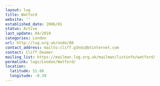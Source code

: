 ```yaml
---
layout: lug
title: Watford
website: ''
established_date: 2006/01
status: Active
last_update: 04/2010
categories: London
url: http://lug.org.uk/node/80
contact_address: mailto:cliff.g3ndc@btinternet.com
contact: Cliff Deamer
mailing_list: https://mailman.lug.org.uk/mailman/listinfo/watford/
permalink: lugs/London/Watford/
location:
  latitude: 51.66
  longitude: -0.39
---
```

